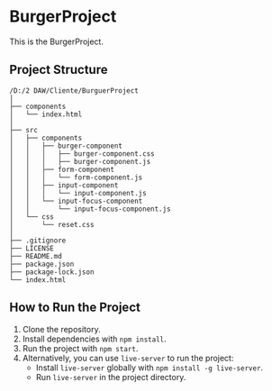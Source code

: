 # BurgerProject

This is the BurgerProject.

## Project Structure

```
/D:/2 DAW/Cliente/BurguerProject
│
├── components
│   └── index.html
│
├── src
│   ├── components
│   │   ├── burger-component
│   │   │   ├── burger-component.css
│   │   │   ├── burger-component.js
│   │   ├── form-component
│   │   │   └── form-component.js
│   │   ├── input-component
│   │   │   └── input-component.js
│   │   └── input-focus-component
│   │       └── input-focus-component.js
│   └── css
│       └── reset.css
│
├── .gitignore
├── LICENSE
├── README.md
├── package.json
├── package-lock.json
└── index.html
```

## How to Run the Project

1. Clone the repository.
2. Install dependencies with `npm install`.
3. Run the project with `npm start`.
4. Alternatively, you can use `live-server` to run the project:
   - Install `live-server` globally with `npm install -g live-server`.
   - Run `live-server` in the project directory.